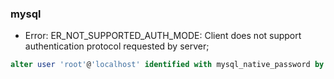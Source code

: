 ### mysql 
- Error: ER_NOT_SUPPORTED_AUTH_MODE: Client does not support authentication protocol requested by server; <br>
```sql
alter user 'root'@'localhost' identified with mysql_native_password by '1234'
```
